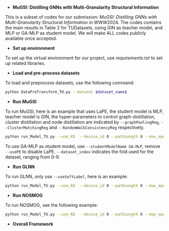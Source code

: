- **MuGSI: Distilling GNNs with Multi-Granularity Structural Information**

This is a subset of codes for our submission: _MuGSI: Distilling GNNs with Multi-Granularity Structural Information_ in WWW2024. The codes contains the main results in Table 2 for TUDatasets, using GIN as teacher model, and MLP or GA-MLP as student model. We will make ALL codes publicly available once accepted. 

- **Set up environment**

To set up the virtual environment for our project, use _requirements.txt_ to set up related libraries.

- **Load and pre-process datasets**

To load and preprocess datasets, use the following command:
```bash
python DataPreTransform_TU.py --dataset $dataset_name$
```

- **Run MuGSI**

To run MuGSI, here is an example that uses LaPE, the student model is MLP, teacher model is GIN, the hyper-parameters to control graph-distillation, cluster distillation and node distillation are indicated by `--graphPoolingReg`, `--ClusterMatchingReg` and `--RandomWalkConsistencyReg` respectively. 

```bash
python run_Model_TU.py --use_KD  --device_id 0 --pathLength 8 --max_epochs 350 --dataset REDDIT-BINARY --hidden_dim 64 --out_dim 64 --dataset_index 0 --studentModelName MLP --teacherModelName GIN --lr_patience 30 --usePE --batch_size 32 --num_hops 1 --numWorkers 2  --useSoftLabel --softLabelReg 1.0 --useRandomWalkConsistency --RandomWalkConsistencyReg 0.0001 --useClusterMatching --ClusterMatchingReg 0.01 --useGraphPooling --graphPoolingReg 0.01 --KD_name MuGSI
```

To use GA-MLP as student model, use `--studentModelName GA-MLP`, remove `--usePE` to disable LaPE. `--dataset_index` indicates the fold used for the dataset, ranging from 0-9.

- **Run GLNN**

To run GLNN, only use `--useSoftLabel`, here is an example:
```bash
python run_Model_TU.py --use_KD  --device_id 0 --pathLength 8 --max_epochs 350 --dataset REDDIT-BINARY --hidden_dim 64 --out_dim 64 --dataset_index 0 --studentModelName MLP --teacherModelName GIN --lr_patience 30 --usePE --batch_size 32 --num_hops 1 --numWorkers 2  --useSoftLabel --softLabelReg 1.0 --KD_name GLNN
```

- **Run NOSMOG**

To run NOSMOG, see the following example:

```bash
python run_Model_TU.py --use_KD  --device_id 0 --pathLength 8 --max_epochs 350 --dataset REDDIT-BINARY --hidden_dim 64 --out_dim 64 --dataset_index 0 --studentModelName MLP --teacherModelName GIN --lr_patience 30 --usePE --batch_size 32 --num_hops 1 --numWorkers 2  --useSoftLabel --softLabelReg 1.0 --useNodeSim --nodeSimReg 0.1  --KD_name useNOSMOG
```

- **Overall Framework**


